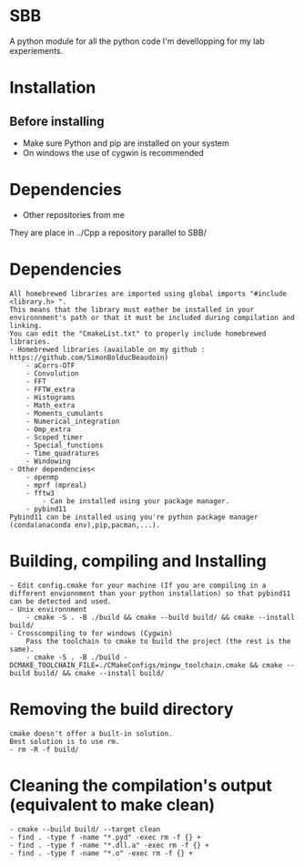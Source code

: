 
# SBB
A python module for all the python code I'm devellopping for my lab experiements.

# Installation
## Before installing
- Make sure Python and pip are installed on your system
- On windows the use of cygwin is recommended

# Dependencies
- Other repositories from me
  
They are place in ../Cpp a repository parallel to SBB/

# Dependencies
    All homebrewed libraries are imported using global imports "#include <library.h> ".
    This means that the library must eather be installed in your environnment's path or that it must be included during compilation and linking. 
    You can edit the "CmakeList.txt" to properly include homebrewed libraries.
    - Homebrewed libraries (available on my github : https://github.com/SimonBolducBeaudoin)
        - aCorrs-OTF
        - Convolution
        - FFT
        - FFTW_extra
        - Histograms
        - Math_extra
        - Moments_cumulants
        - Numerical_integration
        - Omp_extra
        - Scoped_timer
        - Special_functions
        - Time_quadratures
        - Windowing
    - Other dependencies<
        - openmp
        - mprf (mpreal)
        - fftw3
            - Can be installed using your package manager.
        - pybind11
    Pybind11 can be installed using you're python package manager (conda(anaconda env),pip,pacman,...).
    
# Building, compiling and Installing
    - Edit config.cmake for your machine (If you are compiling in a different envionnment than your python installation) so that pybind11 can be detected and used.
    - Unix environnment
		- cmake -S . -B ./build && cmake --build build/ && cmake --install build/
    - Crosscompiling to for windows (Cygwin)
		Pass the toolchain to cmake to build the project (the rest is the same).
        - cmake -S . -B ./build -DCMAKE_TOOLCHAIN_FILE=./CMakeConfigs/mingw_toolchain.cmake && cmake --build build/ && cmake --install build/
    
	
	
# Removing the build directory
    cmake doesn't offer a built-in solution. 
    Best solution is to use rm.
    - rm -R -f build/
    
#  Cleaning the compilation's output (equivalent to make clean)
    - cmake --build build/ --target clean
    - find . -type f -name "*.pyd" -exec rm -f {} +
    - find . -type f -name "*.dll.a" -exec rm -f {} +
    - find . -type f -name "*.o" -exec rm -f {} +


 
